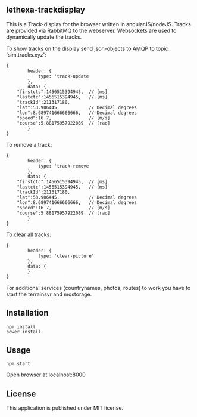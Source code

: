 lethexa-trackdisplay
--------------------

This is a Track-display for the browser written in angularJS/nodeJS.
Tracks are provided via RabbitMQ to the webserver. Websockets are used
to dynamically update the tracks.

To show tracks on the display send json-objects to AMQP 
to topic 'sim.tracks.xyz':

	{
            header: {
                type: 'track-update'
            },
            data: {
		"firstctc":1456515394945,  // [ms]
		"lastctc":1456515394945,   // [ms]
		"trackId":211317180,       
		"lat":53.906445,           // Decimal degrees
		"lon":8.689741666666666,   // Decimal degrees
		"speed":16.7,              // [m/s]
		"course":5.88175957922089  // [rad]
            }
	}

To remove a track:

	{
            header: {
                type: 'track-remove'
            },
            data: {
		"firstctc":1456515394945,  // [ms]
		"lastctc":1456515394945,   // [ms]
		"trackId":211317180,       
		"lat":53.906445,           // Decimal degrees
		"lon":8.689741666666666,   // Decimal degrees
		"speed":16.7,              // [m/s]
		"course":5.88175957922089  // [rad]
            }
	}

To clear all tracks:

	{
            header: {
                type: 'clear-picture'
            },
            data: {
            }
	}


For additional services (countrynames, photos, routes) to work you have to start the terrainsvr and mqstorage.


Installation
------------

	npm install
	bower install

Usage
-----

	npm start

Open browser at localhost:8000



License
-------

This application is published under MIT license.
